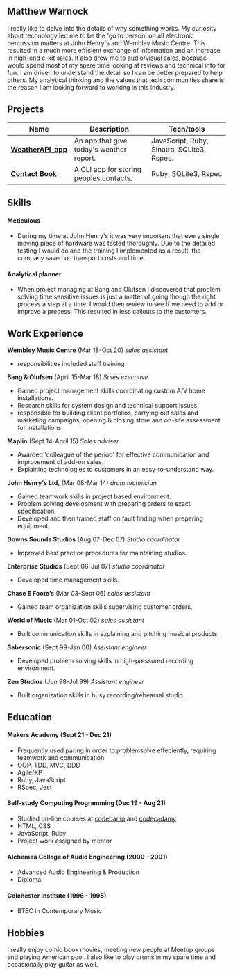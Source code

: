 ## Matthew Warnock

I really like to delve into the details of why something works. My curiosity about technology led me to be the 'go to person' on all electronic percussion matters at John Henry's and Wembley Music Centre. This resulted in a much more efficient exchange of information and an increase in high-end e-kit sales. It also drew me to audio/visual sales, because I would spend most of my spare time looking at reviews and technical info for fun. I am driven to understand the detail so I can be better prepared to help others. My analytical thinking and the values that tech communities share is the reason I am looking forward to working in this industry.

## Projects

| Name                         | Description       | Tech/tools        |
| ---------------------------- | ----------------- | ----------------- |
| **[WeatherAPI_app](https://github.com/Matt-Warnock/weatherAPI_app)**            | An app that give today's weather report. | JavaScript, Ruby, Sinatra, SQLite3, Rspec. |
| **[Contact Book](https://github.com/Matt-Warnock/contact-book)** | A CLI app for storing peoples contacts. | Ruby, SQLite3, Rspec |


## Skills

#### Meticulous

- During my time at John Henry's it was very important that every single moving piece of hardware was tested thoroughly. Due to the detailed testing I would do and the training I implemented as a result, the company saved on transport costs and time.

#### Analytical planner

- When project managing at Bang and Olufsen I discovered that problem solving time sensitive issues is just a matter of going though the right process a step at a time. I would then review to see if we need to add or improve a process. This resulted in less callouts to the customers.

## Work Experience

**Wembley Music Centre** (Mar 18-Oct 20)
_sales assistant_

- responsibilities included staff training

**Bang & Olufsen** (April 15-Mar 18)
_Sales executive_

- Gained project management skills coordinating custom A/V home installations.
- Research skills for system design and technical support issues.
- responsible for building client portfolios, carrying out sales and marketing campaigns, opening & closing store and on-site assessment for installations.

**Maplin** (Sept 14-April 15)
_Sales adviser_

- Awarded 'colleague of the period' for effective communication and improvement of add-on sales.
- Explaining technologies to customers in an easy-to-understand way.

**John Henry's Ltd,** (Mar 08-Mar 14)
_drum technician_

- Gained teamwork skills in project based environment.
- Problem solving development with preparing orders to exact specification.
- Developed and then trained staff on fault finding when preparing equipment.

**Downs Sounds Studios** (Aug 07-Dec 07)
_Studio coordinator_

- Improved best practice procedures for maintaining studios.

**Enterprise Studios** (Sept 06-Jul 07)
_studio coordinator_

- Developed time management skills.

**Chase E Foote’s** (Mar 03-Sept 06)
_sales assistant_

- Gained team organization skills supervising customer orders.

**World of Music** (Mar 01-Oct 02)
_sales assistant_

- Built communication skills in explaining and pitching musical products.

**Sabersonic** (Sept 99-Jan 00)
_Assistant engineer_

- Developed problem solving skills in high-pressured recording environment.

**Zen Studios** (Jun 98-Jul 99)
_Assistant engineer_

- Built organization skills in busy recording/rehearsal studio.

## Education

#### Makers Academy (Sept 21 - Dec 21)
- Frequently used paring in order to problemsolve effeciently, requiring teamwork and communication.
- OOP, TDD, MVC, DDD
- Agile/XP
- Ruby, JavaScript
- RSpec, Jest

#### Self-study Computing Programming (Dec 19 - Aug 21)
- Studied on-line courses at [codebar.io](http://tutorials.codebar.io/) and [codecadamy](https://www.codecademy.com/profiles/drflamerock)
- HTML, CSS
- JavaScript, Ruby
- Project work assigned by mentor

#### Alchemea College of Audio Engineering (2000 – 2001)

- Advanced Audio Engineering & Production
- Diploma

####  Colchester Institute (1996 - 1998)

- BTEC in Contemporary Music

## Hobbies

I really enjoy comic book movies, meeting new people at Meetup groups and playing American pool. I also like to play drums in my spare time and occasionally play guitar as well.
